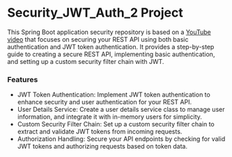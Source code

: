 # Security_JWT_Auth_2 Project
This Spring Boot application security repository is based on a [YouTube video](https://www.youtube.com/watch?v=b9O9NI-RJ3o "YouTube video") that focuses on securing your REST API using both basic authentication and JWT token authentication. It provides a step-by-step guide to creating a secure REST API, implementing basic authentication, and setting up a custom security filter chain with JWT.

### Features
- JWT Token Authentication: Implement JWT token authentication to enhance security and user authentication for your REST API.
- User Details Service: Create a user details service class to manage user information, and integrate it with in-memory users for simplicity.
- Custom Security Filter Chain: Set up a custom security filter chain to extract and validate JWT tokens from incoming requests.
- Authorization Handling: Secure your API endpoints by checking for valid JWT tokens and authorizing requests based on token data.